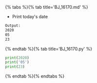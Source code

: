 {% tabs %}{% tab title='BJ_16170.md' %}

* Print today's date

```txt
Output:
2020
05
23
```

{% endtab %}{% tab title='BJ_16170.py' %}

```py
print(2020)
print('05')
print(23)
```

{% endtab %}{% endtabs %}
